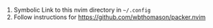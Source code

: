 1. Symbolic Link to this nvim directory in `~/.config`
2. Follow instructions for https://github.com/wbthomason/packer.nvim
